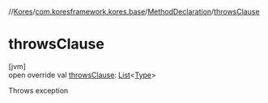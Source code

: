 //[Kores](../../../index.md)/[com.koresframework.kores.base](../index.md)/[MethodDeclaration](index.md)/[throwsClause](throws-clause.md)

# throwsClause

[jvm]\
open override val [throwsClause](throws-clause.md): [List](https://kotlinlang.org/api/latest/jvm/stdlib/kotlin.collections/-list/index.html)<[Type](https://docs.oracle.com/javase/8/docs/api/java/lang/reflect/Type.html)>

Throws exception
